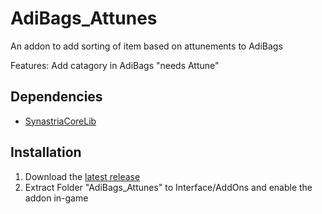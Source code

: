 # AdiBags_Attunes

An addon to add sorting of item based on attunements to AdiBags

Features:
Add catagory in AdiBags "needs Attune"

## Dependencies

- [SynastriaCoreLib](https://github.com/imevul/SynastriaCoreLib/releases)

## Installation

1. Download the [latest release](https://github.com/KhaosDH/AdiBags_Attunes/releases)
2. Extract Folder "AdiBags_Attunes" to Interface/AddOns and enable the addon in-game
